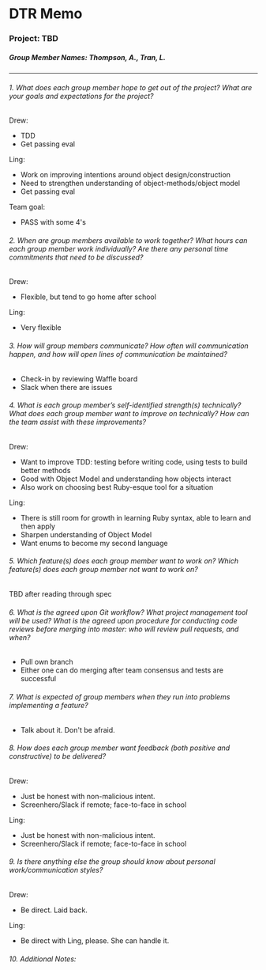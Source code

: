 # DTR Memo
### Project: TBD
##### Group Member Names: Thompson, A., Tran, L.

---

###### 1. What does each group member hope to get out of the project? What are your goals and expectations for the project?

Drew:
* TDD
* Get passing eval

Ling:
* Work on improving intentions around object design/construction
* Need to strengthen understanding of object-methods/object model
* Get passing eval

Team goal:
* PASS with some 4's

###### 2. When are group members available to work together? What hours can each group member work individually? Are there any personal time commitments that need to be discussed?

Drew:
* Flexible, but tend to go home after school

Ling:
* Very flexible

###### 3. How will group members communicate? How often will communication happen, and how will open lines of communication be maintained?

* Check-in by reviewing Waffle board
* Slack when there are issues

###### 4. What is each group member’s self-identified strength(s) technically? What does each group member want to improve on technically? How can the team assist with these improvements?

Drew:
* Want to improve TDD: testing before writing code, using tests to build better methods
* Good with Object Model and understanding how objects interact
* Also work on choosing best Ruby-esque tool for a situation

Ling:
* There is still room for growth in learning Ruby syntax, able to learn and then apply
* Sharpen understanding of Object Model
* Want enums to become my second language

###### 5. Which feature(s) does each group member want to work on? Which feature(s) does each group member not want to work on?

TBD after reading through spec

###### 6. What is the agreed upon Git workflow? What project management tool will be used? What is the agreed upon procedure for conducting code reviews before merging into master: who will review pull requests, and when?

* Pull own branch
* Either one can do merging after team consensus and tests are successful

###### 7. What is expected of group members when they run into problems implementing a feature?

* Talk about it. Don't be afraid.

###### 8. How does each group member want feedback (both positive and constructive) to be delivered?

Drew:
* Just be honest with non-malicious intent.
* Screenhero/Slack if remote; face-to-face in school

Ling:
* Just be honest with non-malicious intent.
* Screenhero/Slack if remote; face-to-face in school

###### 9. Is there anything else the group should know about personal work/communication styles?

Drew:
* Be direct. Laid back.

Ling:
* Be direct with Ling, please. She can handle it.

###### 10. Additional Notes:
